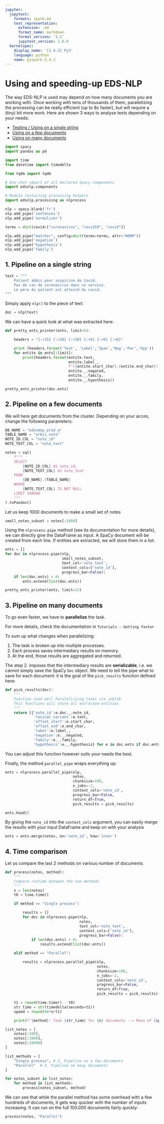 ```yaml
---
jupyter:
  jupytext:
    formats: ipynb,md
    text_representation:
      extension: .md
      format_name: markdown
      format_version: '1.2'
      jupytext_version: 1.6.0
  kernelspec:
    display_name: '[2.4.3] Py3'
    language: python
    name: pyspark-2.4.3
---
```


# Using and speeding-up EDS-NLP

The way EDS-NLP is used may depend on how many documents you are working with.  Once working with tens of thousands of them,
parallelizing the processing can be really efficient (up to 8x faster), but will require a (tiny) bit more work.
Here are shown 3 ways to analyse texts depending on your needs:

- [Testing / Using on a single string](#1.-Pipeline-on-a-single-string)
- [Using on a few documents](#2.-Pipeline-on-a-few-documents)
- [Using on many documents](#3.-Pipeline-on-many-documents)

```python
import spacy
import pandas as pd

import time
from datetime import timedelta

from tqdm import tqdm

# One-shot import of all declared Spacy components
import edsnlp.components

# Module containing processing helpers
import edsnlp.processing as nlprocess
```

```python
nlp = spacy.blank('fr')
nlp.add_pipe('sentences')
nlp.add_pipe('normalizer')

terms = dict(covid=["coronavirus", "covid19", "covid"])

nlp.add_pipe("matcher", config=dict(terms=terms, attr="NORM"))
nlp.add_pipe('negation')
nlp.add_pipe('hypothesis')
nlp.add_pipe('family')
```

## 1. Pipeline on a single string

```python
text = """
    Patient admis pour suspicion de Covid.
    Pas de cas de coronavirus dans ce service.
    Le père du patient est atteind du covid.
"""
```

Simply apply `nlp()` to the piece of text:

```python
doc = nlp(text)
```

We can have a quick look at what was extracted here:

```python
def pretty_ents_printer(ents, limit=5):

    headers = "{:<15} {:<20} {:<30} {:<6} {:<6} {:<6}"

    print (headers.format('Text', 'Label','Span','Neg','Par','Hyp'))
    for entite in ents[:limit]:
        print(headers.format(entite.text,
                             entite.label_,
                             f"({entite.start_char},{entite.end_char})",
                             entite._.negated,
                             entite._.family,
                             entite._.hypothesis))
```

```python
pretty_ents_printer(doc.ents)
```

## 2. Pipeline on a few documents

We will here get documents from the cluster. Depending on your acces, change the following parameters:

```python
DB_NAME = "edsomop_prod_a"
TABLE_NAME = "orbis_note"
NOTE_ID_COL = "note_id"
NOTE_TEXT_COL = "note_text"
```

```python
notes = sql(
    f"""
    SELECT
        {NOTE_ID_COL} AS note_id,
        {NOTE_TEXT_COL} AS note_text
    FROM
        {DB_NAME}.{TABLE_NAME}
    WHERE
        {NOTE_TEXT_COL} IS NOT NULL
    LIMIT 100000
    """
).toPandas()
```

Let us keep 1000 documents to make a small set of notes

```python
small_notes_subset = notes[:1000]
```

Using the `nlprocess.pipe` method (see its documentation for more details), we can directly give the DataFrame as input.
A SpaCy document will be created from each line.
If entities are extracted, we will store them in a list:

```python
ents = []
for doc in nlprocess.pipe(nlp,
                          small_notes_subset,
                          text_col='note_text',
                          context_cols=['note_id'],
                          progress_bar=False):
    if len(doc.ents) > 0:
        ents.extend(list(doc.ents))
```

```python
pretty_ents_printer(ents, limit=15)
```

## 3. Pipeline on many documents


To go even faster, we have to **parallelize** the task.

For more details, check the documentation in `Tutorials - Getting faster`

To sum up what changes when parallelizing:
1. The task is broken up into multiple processes.
2. Each process saves intermediary results on memory.
3. At the end, those results are aggregated and returned.

The step 2. imposes that the intermediary results are **serializable**, i.e. we cannot simply save the SpaCy `Doc` object.
We need to tell the pipe what to save for each document: it is the goal of the `pick_results` function defined here:

```python
def pick_results(doc):
    """
    Function used well Paralellizing tasks via joblib
    This functions will store all extracted entities
    """
    return [{'note_id':e.doc._.note_id,
             'lexical_variant':e.text,
             'offset_start':e.start_char,
             'offset_end':e.end_char,
             'label':e.label_,
             'negation':e._.negated,
             'family':e._.family,
             'hypothesis':e._.hypothesis} for e in doc.ents if doc.ents]
```

You can adjust this function however suits your needs the best.

Finally, the method `parallel_pipe` wraps everything up:

```python
ents = nlprocess.parallel_pipe(nlp,
                               notes,
                               chunksize=100,
                               n_jobs=-2,
                               context_cols='note_id',
                               progress_bar=False,
                               return_df=True,
                               pick_results = pick_results)
```

```python
ents.head()
```

By giving the `note_id` into the `context_cols` argument, you can easily merge the results with your input DataFrame and keep on with your analysis

```python
ents = ents.merge(notes, on='note_id', how='inner')
```

## 4. Time comparison

Let us compare the last 2 methods on various number of documents

```python
def process(notes, method):
    """
    Compare runtime between the two methods
    """
    n = len(notes)
    t0 = time.time()

    if method == "Single process":

        results = []
        for doc in nlprocess.pipe(nlp,
                                  notes,
                                  text_col='note_text',
                                  context_cols=['note_id'],
                                  progress_bar=False):
            if len(doc.ents) > 0:
                results.extend(list(doc.ents))

    elif method == "Parallel":

        results = nlprocess.parallel_pipe(nlp,
                                          notes,
                                          chunksize=100,
                                          n_jobs=-2,
                                          context_cols='note_id',
                                          progress_bar=False,
                                          return_df=True,
                                          pick_results = pick_results)

    t1 = round(time.time() - t0)
    str_time = str(timedelta(seconds=t1))
    speed = round(60*n/t1)

    print(f"{method}: Took {str_time} for {n} documents --> Mean of {speed} docs/minute")
```

```python
list_notes = [
    notes[:100],
    notes[:1000],
    notes[:10000]
]

list_methods = [
    "Single process", # 2. Pipeline on a few documents
    "Parallel"  # 3. Pipeline on many documents
]
```

```python
for notes_subset in list_notes:
    for method in list_methods:
        process(notes_subset, method)
```

We can see that while the parallel method has some overhead with a few hundreds of documents, it gets way quicker with the number of inputs increasing.
It can run on the full 100.000 documents fairly quickly:

```python
process(notes, "Parallel")
```
